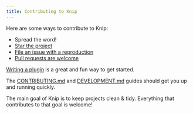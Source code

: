 ```yaml
---
title: Contributing to Knip
---
```


Here are some ways to contribute to Knip:

- Spread the word!
- [Star the project][1]
- [File an issue with a reproduction][2]
- [Pull requests are welcome][3]

[Writing a plugin][4] is a great and fun way to get started.

The [CONTRIBUTING.md][3] and [DEVELOPMENT.md][5] guides should get you up and
running quickly.

The main goal of Knip is to keep projects clean & tidy. Everything that
contributes to that goal is welcome!

[1]: https://github.com/webpro-nl/knip
[2]: ./issue-reproduction.md
[3]: https://github.com/webpro-nl/knip/blob/main/.github/CONTRIBUTING.md
[4]: ./writing-a-plugin.md
[5]: https://github.com/webpro-nl/knip/blob/main/.github/DEVELOPMENT.md
